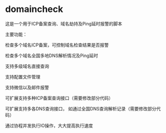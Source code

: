 # domaincheck

这是一个用于ICP备案查询、域名劫持及Ping延时报警的脚本

主要功能：

  检查多个域名ICP备案，可控制域名检查结果是否报警
  
  检查多个域名全国多地DNS解析情况及Ping延时
  
  支持多级域名直接查询
  
  支持配置文件管理
  
  支持微信以及邮件报警
  
  可扩展支持多种ICP备案查询接口（需要修改部分代码）
  
  可扩展支持多各DNS查询接口， 如通过全国DNS查询解析记录（需要修改部分代码）
  
  通过协程并发执行IO操作，大大提高执行速度
  
